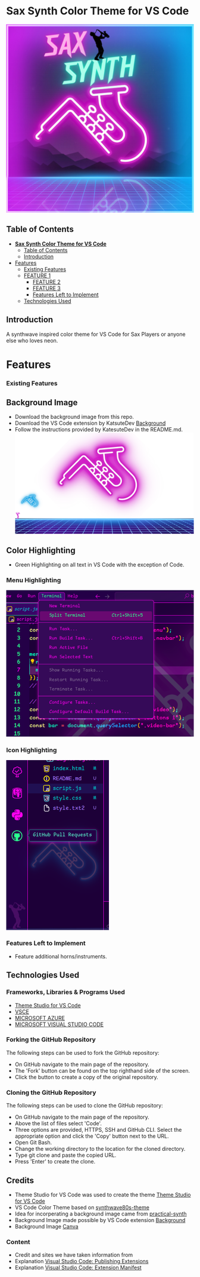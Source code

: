 # **Sax Synth Color Theme for VS Code**

![Sax Synth Color Theme](sax-synth-logo.JPEG)

## Table of Contents
- [**Sax Synth Color Theme for VS Code**](#sax-synth-color-theme-for-vs-code)
  - [Table of Contents](#table-of-contents)
  - [Introduction](#introduction)
- [Features](#features)
    - [Existing Features](#existing-features)
  - [FEATURE 1](#feature-1)
      - [FEATURE 2](#feature-2)
      - [FEATURE 3](#feature-3)
    - [Features Left to Implement](#features-left-to-implement)
  - [Technologies Used](#technologies-used)

## Introduction

A synthwave inspired color theme for VS Code for Sax Players or anyone else who loves neon. 

# Features

### Existing Features

## Background Image

* Download the background image from this repo. 
* Download the VS Code extension by KatsuteDev [Background](https://github.com/KatsuteDev/Background)
* Follow the instructions provided by KatesuteDev in the README.md.
![Background Image](synth-sax.png)

## Color Highlighting

* Green Highlighting on all text in VS Code with the exception of Code. 
  
### Menu Highlighting

![Menu Highlighting](menu-highlight.png)

### Icon Highlighting

![Icon Highlighting](icon-highlight.png)


### Features Left to Implement

* Feature additional horns/instruments. 

## Technologies Used

### Frameworks, Libraries & Programs Used

* [Theme Studio for VS Code](https://themes.vscode.one/)
* [VSCE](https://github.com/microsoft/vscode-vsce)
* [MICROSOFT AZURE](https://azure.microsoft.com/)
* [MICROSOFT VISUAL STUDIO CODE](https://code.visualstudio.com/)

### Forking the GitHub Repository

The following steps can be used to fork the GitHub repository:
* On GitHub navigate to the main page of the repository.
* The 'Fork' button can be found on the top righthand side of the screen.
* Click the button to create a copy of the original repository.

### Cloning the GitHub Repository

The following steps can be used to clone the GitHub repository:
* On GitHub navigate to the main page of the repository.
* Above the list of files select 'Code'.
* Three options are provided, HTTPS, SSH and GitHub CLI. Select the appropriate option and click the 'Copy' button next to the URL.
* Open Git Bash.
* Change the working directory to the location for the cloned directory.
* Type git clone and paste the copied URL.
* Press 'Enter' to create the clone.

## Credits
* Theme Studio for VS Code was used to create the theme [Theme Studio for VS Code](https://themes.vscode.one/)
* VS Code Color Theme based on [synthwave80s-theme](https://github.com/Sanchodelniglo/synthwave80s-theme)
* Idea for incorperating a background image came from [practical-synth](https://github.com/Valx01P/practical-synth)
* Background Image made possible by VS Code extension [Background](https://github.com/KatsuteDev/Background)
* Background Image [Canva](https://www.canva.com/)

### Content
* Credit and sites we have taken information from
* Explanation [Visual Studio Code: Publishing Extensions](https://code.visualstudio.com/api/working-with-extensions/publishing-extension)
* Explanation [Visual Studio Code: Extension Manifest](https://code.visualstudio.com/api/references/extension-manifest#approved-badges)




